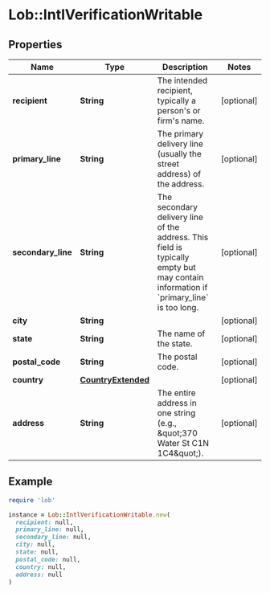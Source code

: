 # Lob::IntlVerificationWritable

## Properties

| Name | Type | Description | Notes |
| ---- | ---- | ----------- | ----- |
| **recipient** | **String** | The intended recipient, typically a person&#39;s or firm&#39;s name. | [optional] |
| **primary_line** | **String** | The primary delivery line (usually the street address) of the address.  | [optional] |
| **secondary_line** | **String** | The secondary delivery line of the address. This field is typically empty but may contain information if &#x60;primary_line&#x60; is too long.  | [optional] |
| **city** | **String** |  | [optional] |
| **state** | **String** | The name of the state. | [optional] |
| **postal_code** | **String** | The postal code. | [optional] |
| **country** | [**CountryExtended**](CountryExtended.md) |  | [optional] |
| **address** | **String** | The entire address in one string (e.g., \&quot;370 Water St C1N 1C4\&quot;).  | [optional] |

## Example

```ruby
require 'lob'

instance = Lob::IntlVerificationWritable.new(
  recipient: null,
  primary_line: null,
  secondary_line: null,
  city: null,
  state: null,
  postal_code: null,
  country: null,
  address: null
)
```

